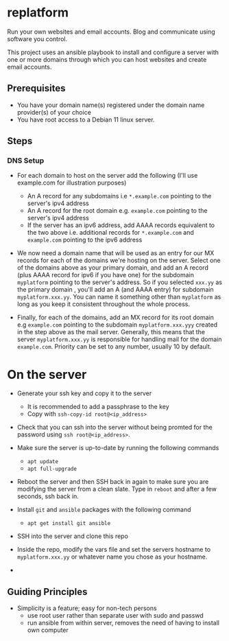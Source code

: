 # replatform

Run your own websites and email accounts. Blog and communicate using
software you control.

This project uses an ansible playbook to install and configure a server
with one or more domains through which you can host websites and
create email accounts.

## Prerequisites

- You have your domain name(s) registered under the domain name
  provider(s) of your choice
- You have root access to a Debian 11 linux server.

## Steps

### DNS Setup
- For each domain to host on the server add the following (I'll use
  example.com for illustration purposes)
  - An A record for any subdomains i.e `*.example.com` pointing
    to the server's ipv4 address
  - An A record for the root domain e.g. `example.com` pointing to the
    server's ipv4 address
  - If the server has an ipv6 address, add AAAA records equivalent to
    the two above i.e. additional records for `*.example.com` and
    `example.com` pointing to the ipv6 address

- We now need a domain name that will be used as an entry for our MX
  records for each of the domains we're hosting on the server.  Select
  one of the domains above as your primary domain, and add an A record
  (plus AAAA record for ipv6 if you have one) for the subdomain
  `myplatform` pointing to the server's address. So if you selected
  `xxx.yy` as the primary domain , you'll add an A (and AAAA entry)
  for subdomain `myplatform.xxx.yy`. You can name it something other
  than `myplatform` as long as you keep it consistent throughout the
  whole process.
  
- Finally, for each of the domains, add an MX record for its root
  domain e.g `example.com` pointing to the subdomain
  `myplatform.xxx.yyy` created in the step above as the mail server.
  Generally, this means that the server `myplatform.xxx.yy` is
  responsible for handling mail for the domain `example.com`.
  Priority can be set to any number, usually 10 by default.

# On the server

- Generate your ssh key and copy it to the server
  - It is recommended to add a passphrase to the key
  - Copy with `ssh-copy-id root@<ip_address>`

- Check that you can ssh into the server without being promted for the
  password using `ssh root@<ip_address>`.

- Make sure the server is up-to-date by running the following commands
  - `apt update`
  - `apt full-upgrade`

- Reboot the server and then SSH back in again to make sure you are
  modifying the server from a clean slate. Type in `reboot` and after
  a few seconds, ssh back in.

- Install `git` and `ansible` packages with the following command
  - `apt get install git ansible`

- SSH into the server and clone this repo

- Inside the repo, modify the vars file and set the servers hostname
  to `myplatform.xxx.yy` or whatever name you chose as your
  hostname.

- 

## Guiding Principles
- Simplicity is a feature; easy for non-tech persons
  - use root user rather than separate user with sudo and passwd
  - run ansible from within server, removes the need of having to
    install own computer
